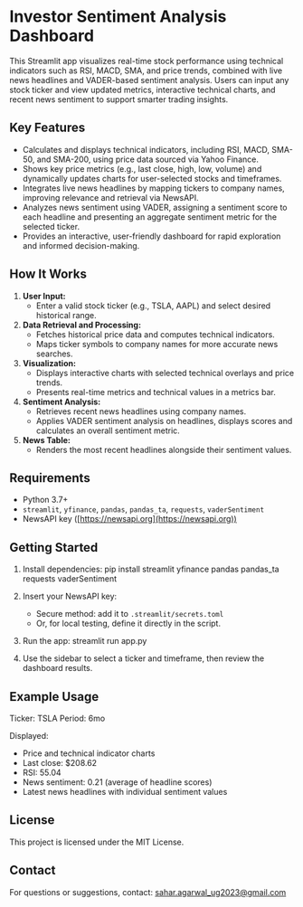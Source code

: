 # Investor Sentiment Analysis Dashboard

This Streamlit app visualizes real-time stock performance using technical indicators such as RSI, MACD, SMA, and price trends, combined with live news headlines and VADER-based sentiment analysis. Users can input any stock ticker and view updated metrics, interactive technical charts, and recent news sentiment to support smarter trading insights.

## Key Features

- Calculates and displays technical indicators, including RSI, MACD, SMA-50, and SMA-200, using price data sourced via Yahoo Finance.
- Shows key price metrics (e.g., last close, high, low, volume) and dynamically updates charts for user-selected stocks and timeframes.
- Integrates live news headlines by mapping tickers to company names, improving relevance and retrieval via NewsAPI.
- Analyzes news sentiment using VADER, assigning a sentiment score to each headline and presenting an aggregate sentiment metric for the selected ticker.
- Provides an interactive, user-friendly dashboard for rapid exploration and informed decision-making.

## How It Works

1. **User Input:**  
   - Enter a valid stock ticker (e.g., TSLA, AAPL) and select desired historical range.
2. **Data Retrieval and Processing:**  
   - Fetches historical price data and computes technical indicators.
   - Maps ticker symbols to company names for more accurate news searches.
3. **Visualization:**  
   - Displays interactive charts with selected technical overlays and price trends.
   - Presents real-time metrics and technical values in a metrics bar.
4. **Sentiment Analysis:**  
   - Retrieves recent news headlines using company names.
   - Applies VADER sentiment analysis on headlines, displays scores and calculates an overall sentiment metric.
5. **News Table:**  
   - Renders the most recent headlines alongside their sentiment values.

## Requirements

- Python 3.7+
- `streamlit`, `yfinance`, `pandas`, `pandas_ta`, `requests`, `vaderSentiment`
- NewsAPI key ([https://newsapi.org](https://newsapi.org))  

## Getting Started

1. Install dependencies:
   pip install streamlit yfinance pandas pandas_ta requests vaderSentiment

2. Insert your NewsAPI key:
   - Secure method: add it to `.streamlit/secrets.toml`
   - Or, for local testing, define it directly in the script.
     
3. Run the app:
   streamlit run app.py

4. Use the sidebar to select a ticker and timeframe, then review the dashboard results.

## Example Usage
Ticker: TSLA
Period: 6mo

Displayed:
- Price and technical indicator charts
- Last close: $208.62
- RSI: 55.04
- News sentiment: 0.21 (average of headline scores)
- Latest news headlines with individual sentiment values

## License
This project is licensed under the MIT License.

## Contact
For questions or suggestions, contact: sahar.agarwal_ug2023@gmail.com
